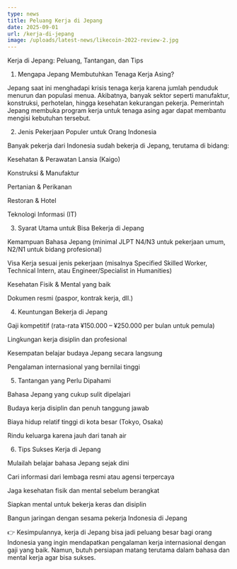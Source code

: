 ```yaml
---
type: news
title: Peluang Kerja di Jepang
date: 2025-09-01
url: /kerja-di-jepang
image: /uploads/latest-news/likecoin-2022-review-2.jpg
---
```


Kerja di Jepang: Peluang, Tantangan, dan Tips
1. Mengapa Jepang Membutuhkan Tenaga Kerja Asing?

Jepang saat ini menghadapi krisis tenaga kerja karena jumlah penduduk menurun dan populasi menua. Akibatnya, banyak sektor seperti manufaktur, konstruksi, perhotelan, hingga kesehatan kekurangan pekerja. Pemerintah Jepang membuka program kerja untuk tenaga asing agar dapat membantu mengisi kebutuhan tersebut.

2. Jenis Pekerjaan Populer untuk Orang Indonesia

Banyak pekerja dari Indonesia sudah bekerja di Jepang, terutama di bidang:

Kesehatan & Perawatan Lansia (Kaigo)

Konstruksi & Manufaktur

Pertanian & Perikanan

Restoran & Hotel

Teknologi Informasi (IT)

3. Syarat Utama untuk Bisa Bekerja di Jepang

Kemampuan Bahasa Jepang (minimal JLPT N4/N3 untuk pekerjaan umum, N2/N1 untuk bidang profesional)

Visa Kerja sesuai jenis pekerjaan (misalnya Specified Skilled Worker, Technical Intern, atau Engineer/Specialist in Humanities)

Kesehatan Fisik & Mental yang baik

Dokumen resmi (paspor, kontrak kerja, dll.)

4. Keuntungan Bekerja di Jepang

Gaji kompetitif (rata-rata ¥150.000 – ¥250.000 per bulan untuk pemula)

Lingkungan kerja disiplin dan profesional

Kesempatan belajar budaya Jepang secara langsung

Pengalaman internasional yang bernilai tinggi

5. Tantangan yang Perlu Dipahami

Bahasa Jepang yang cukup sulit dipelajari

Budaya kerja disiplin dan penuh tanggung jawab

Biaya hidup relatif tinggi di kota besar (Tokyo, Osaka)

Rindu keluarga karena jauh dari tanah air

6. Tips Sukses Kerja di Jepang

Mulailah belajar bahasa Jepang sejak dini

Cari informasi dari lembaga resmi atau agensi terpercaya

Jaga kesehatan fisik dan mental sebelum berangkat

Siapkan mental untuk bekerja keras dan disiplin

Bangun jaringan dengan sesama pekerja Indonesia di Jepang

👉 Kesimpulannya, kerja di Jepang bisa jadi peluang besar bagi orang Indonesia yang ingin mendapatkan pengalaman kerja internasional dengan gaji yang baik. Namun, butuh persiapan matang terutama dalam bahasa dan mental kerja agar bisa sukses.